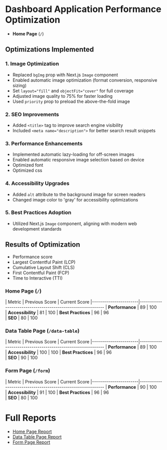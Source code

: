 # Dashboard Application Performance Optimization

- **Home Page** (`/`)

## Optimizations Implemented

### 1. Image Optimization
- Replaced `bgImg` prop with Next.js `Image` component
- Enabled automatic image optimization (format conversion, responsive sizing)
- Set `layout="fill"` and `objectFit="cover"` for full coverage
- Adjusted image quality to 75% for faster loading
- Used `priority` prop to preload the above-the-fold image

### 2. SEO Improvements
- Added `<title>` tag to improve search engine visibility
- Included `<meta name="description">` for better search result snippets

### 3. Performance Enhancements
- Implemented automatic lazy-loading for off-screen images
- Enabled automatic responsive image selection based on device
- Optimized font
- Optimized css

### 4. Accessibility Upgrades
- Added `alt` attribute to the background image for screen readers
- Changed image color to 'gray' for accessibility optimizations

### 5. Best Practices Adoption
- Utilized Next.js `Image` component, aligning with modern web development standards

## Results of Optimization
   - Performance score
   - Largest Contentful Paint (LCP)
   - Cumulative Layout Shift (CLS)
   - First Contentful Paint (FCP)
   - Time to Interactive (TTI)


   ### Home Page (`/`)

| Metric                | Previous Score  | Current Score
|-----------------------|------------------------------------------------------------
| **Performance**       | 89               |        100  
| **Accessibility**     | 81               |        100
| **Best Practices**    | 96               |        96        
| **SEO**               | 80               |        100



### Data Table Page (`/data-table`)

| Metric                | Previous Score  | Current Score
|-----------------------|------------------------------------------------------------
| **Performance**       | 89               |        100  
| **Accessibility**     | 100              |        100
| **Best Practices**    | 96               |        96        
| **SEO**               | 90               |        100



   ### Form Page (`/form`)

| Metric                | Previous Score  | Current Score
|-----------------------|------------------------------------------------------------
| **Performance**       | 90               |        100  
| **Accessibility**     | 91               |        100
| **Best Practices**    | 96               |        96        
| **SEO**               | 80               |        100



# Full Reports

- [Home Page Report](../reports/lighthouse/post-optimization/home-page-report.html)
- [Data Table Page Report](../reports/lighthouse/post-optimization/data-table-report.html)
- [Form Page Report](../reports/lighthouse/post-optimization/form-page-report.html)